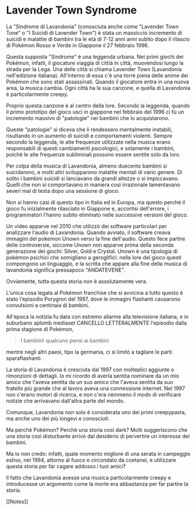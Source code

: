 # Lavender Town Syndrome

La "Sindrome di Lavandonia" (conosciuta anche come "Lavender Town Tone" o "I Suicidi di Lavender Town") è stata un massiccio incremento di suicidi e malattie di bambini tra le età di 7-12 anni anni subito dopo il rilascio di Pokémon Rosso e Verde in Giappone il 27 febbraio 1996.

Questa supposta "Sindrome" è una leggenda urbana. Nei primi giochi dei Pokémon, infatti, il giocatore viaggia di cittià in città, muovendosi lungo la strada per la Lega. Una delle città si chiama Lavender Town (Lavandonia nell'edizione italiana). All'interno di essa c'è una torre piena delle anime dei Pokémon che sono stati assassinati. Quando il giocatore entra in una nuova area, la musica cambia. Ogni città ha la sua canzone, e quella di Lavandonia è particolarmente creepy.

Proprio questa canzone è al centro della lore. Secondo la leggenda, quando il primo prototipo del gioco uscì in giappone nel febbraio del 1996 ci fù un incremento massivo di "patologie" nei bambini che lo acquistarono. 

Queste "patologie" si diceva che li rendessero mentalmente instabili, risultando in un aumento di suicidi e comportamenti violenti. Sempre secondo la leggenda, le alte frequenze utilizzate nella musica erano responsabili di questi cambiamenti psicologici, e solamente i bambini, poichè le alte frequenze subliminali possono essere sentite solo da loro.

Per colpa della musica di Lavandonia, almeno duecento bambini si suicidarono, e molti altri svilupparono malattie mentali di vario genere. Di solito i bambini suicidi si lanciavano da grandi altezze o si impiccavano. Quelli che non si comportavano in maniera così irrazionale lamentavano severi mal di testa dopo una sessione di gioco.

Non si hanno casi di questo tipo in Italia ed in Europa, ma questo perchè il gioco fu inizialmente rilasciato in Giappone e, accortisi dell'errore, i programmatori l'hanno subito eliminato nelle successive versioni del gioco.

Un video apparve nel 2010 che utilizzò dei software particolari per analizzare l'audio di Lavandonia. Quando avviato, il software creava immagini del pokemon Unown verso la fine dell'audio. Questo fece partire delle controversie, siccome Unown non apparve prima della seconda generazione dei giochi: Silver, Gold e Crystal. 
Unown è una tipologia di pokémon psichici che somigliano a geroglifici: nella lore del gioco questi compongono un linguaggio, e la scritta che appare alla fine della musica di lavandonia significa pressapoco "ANDATEVENE".

Ovviamente, tutta questa storia non è assolutamente vera. 

L'unica cosa legata al Pokémon franchise che si avvicina a tutto questo è stato l'episodio Porygron del 1997, dove le immagini flashanti causarono convulsioni a centinaia di bambini. 

All'epoca la notizia fu data con estremo allarme alla televisione italiana, e in suburbano aplomb mediaset CANCELLO LETTERALMENTE l'episodio dalla prima stagione di Pokémon, 

> I bambini! qualcuno pensi ai bambini

mentre negli altri paesi, tipo la germania, ci si limitò a tagliare le parti sparaflashanti.

La storia di Lavandonia è cresciuta dal 1997 con molteplici aggiunte o rimonzioni di dettagli. Io mi ricordo di averla sentita nominare da un mio amico che l'aveva sentita da un suo amico che l'aveva sentita da suo fratello più grande che al lavoro aveva una connessione internet. Nel 1997 non c'erano motori di ricerca, e non c'era nemmeno il modo di verificare notizie che arrivavano dall'altra parte del mondo. 

Comunque, Lavandonia non solo è considerata uno dei primi creepypasta, ma anche uno dei più longevi e conosciuti. 

Ma perchè Pokémon? Perchè una storia così dark? Molti suggeriscono che una storia così disturbante arrivò dal desiderio di pervertire un interesse dei bambini. 

Ma io non credo: infatti, quale momento migliore di una serata in campeggio estivo, nel 1994, attorno al fuoco e circondato da coetanei, e utilizzare questa storia per far cagare addosso i tuoi amici? 

Il fatto che Lavandonia avesse una musica particolarmente creepy e introducesse un argomento come la morte era abbastanza per far partire la storia.

[[Notes]]
